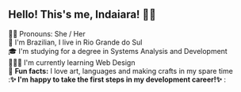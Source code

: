 ## Hello! This's me, Indaiara! 👋🏽

<!--
**Indaiara-Ribeiro/Indaiara-Ribeiro** is a ✨ _special_ ✨ repository because its `README.md` (this file) appears on your GitHub profile.

Here are some ideas to get you started:

- 🔭 I’m currently working on ...
- 🌱 I’m currently learning ...
- 👯 I’m looking to collaborate on ...
- 🤔 I’m looking for help with ...
- 💬 Ask me about ...
- 📫 How to reach me: ...
- 😄 Pronouns: ...
- ⚡ Fun fact: ...
-->

  👩🏾 Pronouns: She / Her    
  📍 I'm Brazilian, I live in Rio Grande do Sul    
  🎓 I'm studying for a degree in Systems Analysis and Development    
  👩🏾‍💻 I'm currently learning Web Design     
  🎨 **Fun facts:** I love art, languages and making crafts in my spare time   
           :**✨ I'm happy to take the first steps in my development career!✨** :

   
